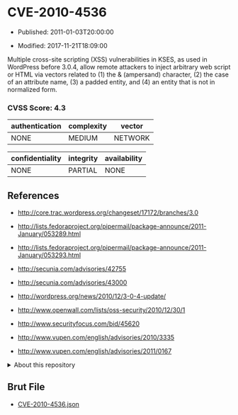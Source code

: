 # CVE-2010-4536

- Published: 2011-01-03T20:00:00

- Modified: 2017-11-21T18:09:00

Multiple cross-site scripting (XSS) vulnerabilities in KSES, as used in WordPress before 3.0.4, allow remote attackers to inject arbitrary web script or HTML via vectors related to (1) the & (ampersand) character, (2) the case of an attribute name, (3) a padded entity, and (4) an entity that is not in normalized form.

### CVSS Score: **4.3**

| authentication | complexity | vector |
| --- | --- | --- |
| NONE | MEDIUM | NETWORK |

| confidentiality | integrity | availability |
| --- | --- | --- |
| NONE | PARTIAL | NONE |

## References

* http://core.trac.wordpress.org/changeset/17172/branches/3.0

* http://lists.fedoraproject.org/pipermail/package-announce/2011-January/053289.html

* http://lists.fedoraproject.org/pipermail/package-announce/2011-January/053293.html

* http://secunia.com/advisories/42755

* http://secunia.com/advisories/43000

* http://wordpress.org/news/2010/12/3-0-4-update/

* http://www.openwall.com/lists/oss-security/2010/12/30/1

* http://www.securityfocus.com/bid/45620

* http://www.vupen.com/english/advisories/2010/3335

* http://www.vupen.com/english/advisories/2011/0167

<details>
<summary>About this repository</summary> 

  This repository is part of the project [Live Hack CVE](https://github.com/Live-Hack-CVE). Main website can be found [www.live-hack.org](https://www.live-hack.org) 
  
  Made by [Sn0wAlice](https://github.com/Sn0wAlice) for the people that care about security and need to have a feed of the latest CVEs. Hope you enjoy it, don't forget to star the repo and follow me on [Twitter](https://twitter.com/Sn0wAlice) and [Github](https://github.com/Sn0wAlice). And that is my [personnal website](https://www.alice-snow.me/)

  - [Home Page](https://github.com/Live-Hack-CVE)
  - [Framework](https://github.com/Live-Hack-CVE/cve-framework)
  - [CVE database](https://github.com/Live-Hack-CVE/full_database)
  - [Changelog](https://github.com/Live-Hack-CVE/Changelog)
</details>

## Brut File

* [CVE-2010-4536.json](https://raw.githubusercontent.com/Live-Hack-CVE/full_database/main/cves/2010/CVE-2010-4536.json)

